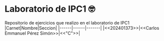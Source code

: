 # Laboratorio de IPC1 🤓

Repositorio de ejercicios que realizo en el laboratorio de IPC1
|Carnet|Nombre|Seccion|
|------|------|-------|
|<<202401373>>|<<Carlos Emmanuel Pérez Simón>>|<<"C">>|